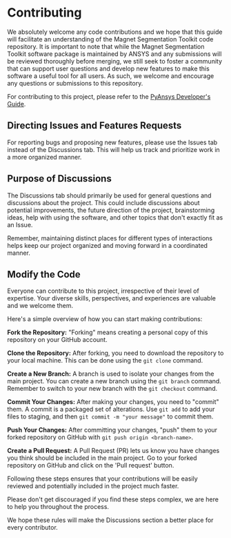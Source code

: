 # Contributing

We absolutely welcome any code contributions and we hope that this
guide will facilitate an understanding of the Magnet Segmentation Toolkit
code repository. It is important to note that while the Magnet Segmentation
Toolkit software package is maintained by ANSYS and any submissions will be
reviewed thoroughly before merging, we still seek to foster a community that can
support user questions and develop new features to make this software
a useful tool for all users. As such, we welcome and encourage any
questions or submissions to this repository.

For contributing to this project, please refer to the [PyAnsys Developer's Guide].

[PyAnsys Developer's Guide]: https://dev.docs.pyansys.com/index.html

## Directing Issues and Features Requests

For reporting bugs and proposing new features, please use the Issues tab instead of the Discussions tab. This will help us track and prioritize work in a more organized manner.

## Purpose of Discussions

The Discussions tab should primarily be used for general questions and discussions about the project. This could include discussions about potential improvements, the future direction of the project, brainstorming ideas, help with using the software, and other topics that don't exactly fit as an Issue.

Remember, maintaining distinct places for different types of interactions helps keep our project organized and moving forward in a coordinated manner.

## Modify the Code

Everyone can contribute to this project, irrespective of their level of expertise. Your diverse skills, perspectives, and experiences are valuable and we welcome them.

Here's a simple overview of how you can start making contributions:

**Fork the Repository:** "Forking" means creating a personal copy of this repository on your GitHub account.

**Clone the Repository:** After forking, you need to download the repository to your local machine. This can be done using the `git clone` command.

**Create a New Branch:** A branch is used to isolate your changes from the main project. You can create a new branch using the `git branch` command. Remember to switch to your new branch with the `git checkout` command.

**Commit Your Changes:** After making your changes, you need to "commit" them. A commit is a packaged set of alterations. Use `git add` to add your files to staging, and then `git commit -m "your message"` to commit them.

**Push Your Changes:** After committing your changes, "push" them to your forked repository on GitHub with `git push origin <branch-name>`.

**Create a Pull Request:** A Pull Request (PR) lets us know you have changes you think should be included in the main project. Go to your forked repository on GitHub and click on the 'Pull request' button.

Following these steps ensures that your contributions will be easily reviewed and potentially included in the project much faster.

Please don't get discouraged if you find these steps complex, we are here to help you throughout the process.

We hope these rules will make the Discussions section a better place for every contributor.
